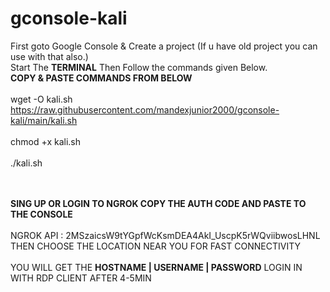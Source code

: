 # gconsole-kali

First goto Google Console & Create a project (If u have old project you can use with that also.)<br>
Start The <b>TERMINAL</b> Then Follow the commands given Below.
<br>
<b>COPY & PASTE COMMANDS FROM BELOW</b>
<br>
<br>
wget -O kali.sh https://raw.githubusercontent.com/mandexjunior2000/gconsole-kali/main/kali.sh
<br>
<br>
chmod +x kali.sh
<br>
<br>
./kali.sh

<br>
<br>
<b>SING UP OR LOGIN TO NGROK COPY THE AUTH CODE AND PASTE TO THE CONSOLE</b>
<br>
<br>
NGROK API : 2MSzaicsW9tYGpfWcKsmDEA4AkI_UscpK5rWQviibwosLHNL
THEN CHOOSE THE LOCATION NEAR YOU FOR FAST CONNECTIVITY
<br>
<br>
YOU WILL GET THE <b>HOSTNAME | USERNAME | PASSWORD</b>
 LOGIN IN WITH RDP CLIENT AFTER 4-5MIN



